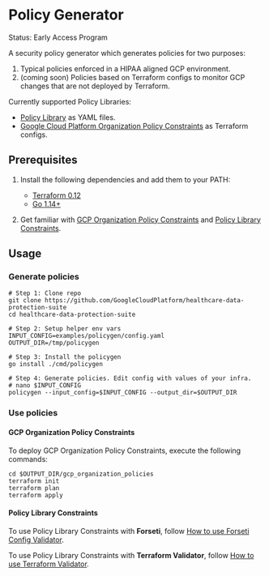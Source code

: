 # Policy Generator

Status: Early Access Program

A security policy generator which generates policies for two purposes:

1. Typical policies enforced in a HIPAA aligned GCP environment.
1. (coming soon) Policies based on Terraform configs to monitor GCP changes
    that are not deployed by Terraform.

Currently supported Policy Libraries:

* [Policy Library](https://github.com/forseti-security/policy-library) as YAML
    files.
* [Google Cloud Platform Organization Policy Constraints](https://cloud.google.com/resource-manager/docs/organization-policy/org-policy-constraints)
    as Terraform configs.

## Prerequisites

1. Install the following dependencies and add them to your PATH:

    * [Terraform 0.12](https://www.terraform.io/)
    * [Go 1.14+](https://golang.org/dl/)

1. Get familiar with
    [GCP Organization Policy Constraints](https://cloud.google.com/resource-manager/docs/organization-policy/org-policy-constraints)
    and
    [Policy Library Constraints](https://github.com/forseti-security/policy-library).

## Usage

### Generate policies

```shell
# Step 1: Clone repo
git clone https://github.com/GoogleCloudPlatform/healthcare-data-protection-suite
cd healthcare-data-protection-suite

# Step 2: Setup helper env vars
INPUT_CONFIG=examples/policygen/config.yaml
OUTPUT_DIR=/tmp/policygen

# Step 3: Install the policygen
go install ./cmd/policygen

# Step 4: Generate policies. Edit config with values of your infra.
# nano $INPUT_CONFIG
policygen --input_config=$INPUT_CONFIG --output_dir=$OUTPUT_DIR
```

### Use policies

#### GCP Organization Policy Constraints

To deploy GCP Organization Policy Constraints, execute the following commands:

```shell
cd $OUTPUT_DIR/gcp_organization_policies
terraform init
terraform plan
terraform apply
```

#### Policy Library Constraints

To use Policy Library Constraints with **Forseti**, follow
[How to use Forseti Config Validator](https://github.com/forseti-security/policy-library/blob/master/docs/user_guide.md#how-to-use-forseti-config-validator).

To use Policy Library Constraints with **Terraform Validator**, follow
[How to use Terraform Validator](https://github.com/forseti-security/policy-library/blob/master/docs/user_guide.md#how-to-use-terraform-validator).

